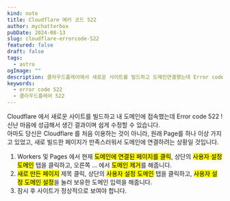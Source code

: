 ```yaml
---
kind: note
title: Cloudflare 에러 코드 522
author: mychatterbox
pubDate: 2024-08-13
slug: cloudflare-errorcode-522
featured: false
draft: false
tags:
  - astro
ogImage: ""
description: 클라우드플레어에서 새로운 사이트를 빌드하고 도메인연결했는데 Error code 522 로 접속이 안될 때
keywords:
  - error code 522
  - 클라우드플레어 522
---
```


Cloudflare 에서 새로운 사이트를 빌드하고 내 도메인에 접속했는데 Error code 522 !  
신난 마음에 성급해서 생긴 결과이며 쉽게 수정할 수 있습니다.  
아마도 당신은 Cloudflare 를 처음 이용하는 것이 아니라, 원래 Page를 하나 이상 가지고 있었고, 새로 빌드한 페이지가 만족스러워서 도메인에 연결하려는 상황일 것입니다.


1. Workers 및 Pages 에서 현재 <mark>도메인에 연결된 페이지를 클릭</mark>, 상단의 <mark>사용자 설정 도메인</mark> 탭을 클릭하고, 오른쪽 ... 에서 <mark>도메인 제거</mark>를 해줍니다.  
2. <mark>새로 만든 페이지</mark> 제목 클릭, 상단의 <mark>사용자 설정 도메인</mark> 탭을 클릭하고, <mark>사용자 설정 도메인 설정</mark>을 눌러 보유한 도메인 입력을 해줍니다.
3. 잠시 후 사이트가 정상적으로 보여야 합니다.